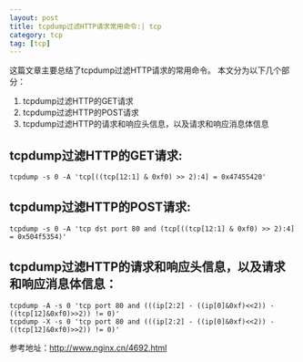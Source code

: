 ```yaml
---
layout: post
title: tcpdump过滤HTTP请求常用命令:| tcp
category: tcp
tag: [tcp]
---
```


这篇文章主要总结了tcpdump过滤HTTP请求的常用命令。
本文分为以下几个部分：
1. tcpdump过滤HTTP的GET请求
2. tcpdump过滤HTTP的POST请求
3. tcpdump过滤HTTP的请求和响应头信息，以及请求和响应消息体信息


## tcpdump过滤HTTP的GET请求:

```
tcpdump -s 0 -A 'tcp[((tcp[12:1] & 0xf0) >> 2):4] = 0x47455420'
```

## tcpdump过滤HTTP的POST请求:

```
tcpdump -s 0 -A 'tcp dst port 80 and (tcp[((tcp[12:1] & 0xf0) >> 2):4] = 0x504f5354)'
```

## tcpdump过滤HTTP的请求和响应头信息，以及请求和响应消息体信息：

```
tcpdump -A -s 0 'tcp port 80 and (((ip[2:2] - ((ip[0]&0xf)<<2)) - ((tcp[12]&0xf0)>>2)) != 0)'
tcpdump -X -s 0 'tcp port 80 and (((ip[2:2] - ((ip[0]&0xf)<<2)) - ((tcp[12]&0xf0)>>2)) != 0)'
```


参考地址：http://www.nginx.cn/4692.html
